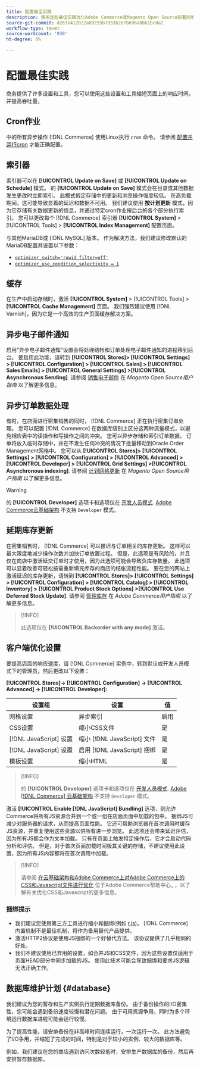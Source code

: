 ```yaml
---
title: 配置最佳实践
description: 使用这些最佳实践优化Adobe Commerce或Magento Open Source部署的响应时间。
source-git-commit: d263e412022a89255b7d33b267b696a8bb1bc8a2
workflow-type: tm+mt
source-wordcount: '938'
ht-degree: 0%

---
```



# 配置最佳实践

商务提供了许多设置和工具，您可以使用这些设置和工具缩短页面上的响应时间，并提高吞吐量。

## Cron作业

中的所有异步操作 [!DNL Commerce] 使用Linux执行 `cron` 命令。 请参阅 [配置并运行cron](../configuration/cli/configure-cron-jobs.md) 才能正确配置。

## 索引器

索引器可以在 **[!UICONTROL Update on Save]** 或 **[!UICONTROL Update on Schedule]** 模式。 的 **[!UICONTROL Update on Save]** 模式会在目录或其他数据发生更改时立即索引。 此模式假定存储中的更新和浏览操作强度较低。 在高负载期间，这可能导致显着的延迟和数据不可用。 我们建议使用 **按计划更新** 模式，因为它存储有关数据更新的信息，并通过特定cron作业按后台的各个部分执行索引。 您可以更改每个 [!DNL Commerce] 索引器  **[!UICONTROL System]** > [!UICONTROL Tools] > **[!UICONTROL Index Management]** 配置页面。

与其他MariaDB或 [!DNL MySQL] 版本。 作为解决方法，我们建议修改默认的MariaDB配置并设置以下参数：

* [`optimizer_switch='rowid_filter=off'`](https://mariadb.com/kb/en/optimizer-switch/)
* [`optimizer_use_condition_selectivity = 1`](https://mariadb.com/products/skysql/docs/reference/es/system-variables/optimizer_use_condition_selectivity/)

## 缓存

在生产中启动存储时，激活 **[!UICONTROL System]** > [!UICONTROL Tools] > **[!UICONTROL Cache Management]** 页面。 我们强烈建议使用 [!DNL Varnish]，因为它是一个高效的生产页面缓存解决方案。

## 异步电子邮件通知

启用“异步电子邮件通知”设置会将处理结帐和订单处理电子邮件通知的进程移到后台。 要启用此功能，请转到 **[!UICONTROL Stores]> [!UICONTROL Settings] > [!UICONTROL Configuration] > [!UICONTROL Sales] > [!UICONTROL Sales Emails] > [!UICONTROL General Settings] >[!UICONTROL Asynchronous Sending]**. 请参阅 [销售电子邮件](https://docs.magento.com/user-guide/configuration/sales/sales-emails.html) 在 _Magento Open Source用户指南_ 以了解更多信息。

## 异步订单数据处理

有时，在店面进行密集销售的同时， [!DNL Commerce] 正在执行密集订单处理。 您可以配置 [!DNL Commerce] 在数据库级别上区分这两种流量模式，以避免相应表中的读操作和写操作之间的冲突。 您可以异步存储和索引订单数据。 订单将放入临时存储中，并在不发生任何冲突的情况下批量移动到Oracle Order Management网格中。 您可以从 **[!UICONTROL Stores]> [!UICONTROL Settings] > [!UICONTROL Configuration] > [!UICONTROL Advanced] > [!UICONTROL Developer] > [!UICONTROL Grid Settings] >[!UICONTROL Asynchronous indexing]**. 请参阅 [计划网格更新](https://docs.magento.com/user-guide/sales/order-grid-updates-schedule.html) 在 _Magento Open Source用户指南_ 以了解更多信息。

>[!WARNING]
>
>的 **[!UICONTROL Developer]** 选项卡和选项仅在 [开发人员模式](../configuration/cli/set-mode.md). [Adobe Commerce云基础架构](https://devdocs.magento.com/cloud/requirements/cloud-requirements.html#cloud-req-test) 不支持 `Developer` 模式。

## 延期库存更新

在密集销售时， [!DNL Commerce] 可以推迟与订单相关的库存更新。 这样可以最大限度地减少操作次数并加快订单放置过程。 但是，此选项是有风险的，并且仅在商店中激活延交订单时才使用，因为此选项可能会导致负库存数量。 此选项可以显着改善可轻松按需重新填充库存的商店的结帐流程性能。 要在您的网站上激活延迟的库存更新，请转到 **[!UICONTROL Stores]> [!UICONTROL Settings] > [!UICONTROL Configuration] > [!UICONTROL Catalog] > [!UICONTROL Inventory] > [!UICONTROL Product Stock Options] >[!UICONTROL Use Deferred Stock Update]**. 请参阅 [管理库存](https://docs.magento.com/user-guide/catalog/inventory.html) 在 _Adobe Commerce用户指南_ 以了解更多信息。

>[!INFO]
>
>此选项仅在 **[!UICONTROL Backorder with any mode]** 激活。

## 客户端优化设置

要提高店面的响应速度，请 [!DNL Commerce] 实例中，转到默认或开发人员模式下的管理员，然后更改以下设置：

**[!UICONTROL Stores]-> [!UICONTROL Configuration] -> [!UICONTROL Advanced] -> [!UICONTROL Developer]:**

| 设置组 | 设置 | 值 |
| ------------------- | -------------------------- | ------ |
| 网格设置 | 异步索引 | 启用 |
| CSS设置 | 缩小CSS文件 | 是 |
| [!DNL JavaScript] 设置 | 缩小 [!DNL JavaScript] 文件 | 是 |
| [!DNL JavaScript] 设置 | 启用 [!DNL JavaScript] 捆绑 | 是 |
| 模板设置 | 缩小HTML | 是 |

>[!INFO]
>
>的 **[!UICONTROL Developer]** 选项卡和选项仅在 [开发人员模式](../configuration/cli/set-mode.md). [Adobe [!DNL Commerce] 云基础架构](https://devdocs.magento.com/cloud/requirements/cloud-requirements.html#cloud-req-test) 不支持 `Developer` 模式。

激活 **[!UICONTROL Enable [!DNL JavaScript] Bundling]** 选项，则允许Commerce将所有JS资源合并到一个或一组在店面页面中加载的包中。 捆绑JS可减少对服务器的请求，从而提高页面性能。 它还可帮助浏览器在首次调用时缓存JS资源，并重复使用这些资源以供所有进一步浏览。 此选项还会带来延迟评估，因为所有JS都会作为文本加载。 只有在页面上触发特定操作后，它才会启动代码分析和评估。 但是，对于首次页面加载时间极其关键的存储，不建议使用此设置，因为所有JS内容都将在首次调用中加载。

>[!INFO]
>
>请参阅 [在云基础架构和Adobe Commerce上对Adobe Commerce上的CSS和Javascript文件进行优化](https://support.magento.com/hc/en-us/articles/360044482152) 位于Adobe Commerce帮助中心_ ，以了解有关优化CSS和Javascript的更多信息。

### 捆绑提示

* 我们建议您使用第三方工具进行缩小和捆绑(例如 [r.js](https://requirejs.org/))。 [!DNL Commerce] 内置机制不是最佳机制，将作为备用替代产品提供。
* 激活HTTP2协议是使用JS捆绑的一个好替代方法。 该协议提供了几乎相同的好处。
* 我们不建议使用已弃用的设置，如合并JS和CSS文件，因为这些设置仅适用于页面HEAD部分中同步加载的JS。 使用此技术可能会导致捆绑和要求JS逻辑无法正确工作。

## 数据库维护计划 {#database}

我们建议为您的暂存和生产实例执行定期数据库备份。 由于备份操作的I/O密集性，您可能会遇到备份速度较慢和潜在问题。 由于可用资源争用，同时为多个环境运行数据库进程可能会运行较慢。

为了提高性能，请安排备份在非高峰时间连续运行，一次运行一次。 此方法避免了I/O争用，并缩短了完成的时间，特别是对于较小的实例、较大的数据库等。

例如，我们建议在您的商店遇到访问次数较低时，安排生产数据库的备份，然后再安排暂存数据库。
